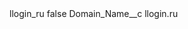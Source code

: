 <?xml version="1.0" encoding="UTF-8"?>
<CustomMetadata xmlns="http://soap.sforce.com/2006/04/metadata" xmlns:xsi="http://www.w3.org/2001/XMLSchema-instance" xmlns:xsd="http://www.w3.org/2001/XMLSchema">
    <label>llogin_ru</label>
    <protected>false</protected>
    <values>
        <field>Domain_Name__c</field>
        <value xsi:type="xsd:string">llogin.ru</value>
    </values>
</CustomMetadata>
